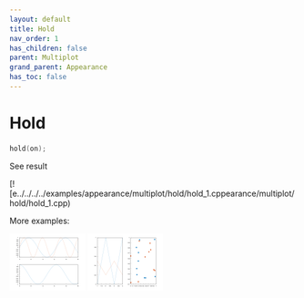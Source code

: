 ```yaml
---
layout: default
title: Hold
nav_order: 1
has_children: false
parent: Multiplot
grand_parent: Appearance
has_toc: false
---
```

# Hold

```cpp
hold(on);
```


See result

[![e../../../../examples/appearance/multiplot/hold/hold_1.cppearance/multiplot/hold/hold_1.cpp)

More examples:
    
[![e....../../../../examples/appearance/multiplot/hold/hold_4.cpple_hold_3](docs/examples/appearance/multiplot/hold/hold_3_thumb.png)](examples/appearance/multiplot/hold/hold_3.cpp)  [![example_hold_4](docs/examples/appearance/multiplot/hold/hold_4_thumb.png)](examples/appearance/multiplot/hold/hold_4.cpp)
  




